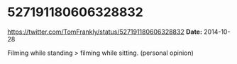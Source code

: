 # 527191180606328832
https://twitter.com/TomFrankly/status/527191180606328832
**Date:** 2014-10-28

Filming while standing > filming while sitting. (personal opinion)
